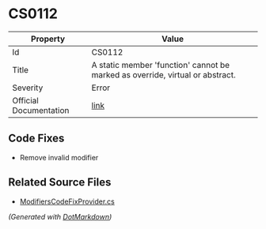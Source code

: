 # CS0112

| Property               | Value                                                                          |
| ---------------------- | ------------------------------------------------------------------------------ |
| Id                     | CS0112                                                                         |
| Title                  | A static member 'function' cannot be marked as override, virtual or abstract\. |
| Severity               | Error                                                                          |
| Official Documentation | [link](http://docs.microsoft.com/en-us/dotnet/csharp/misc/cs0112)              |

## Code Fixes

* Remove invalid modifier

## Related Source Files

* [ModifiersCodeFixProvider.cs](../../src/CodeFixes/CSharp/CodeFixes/ModifiersCodeFixProvider.cs)

*\(Generated with [DotMarkdown](http://github.com/JosefPihrt/DotMarkdown)\)*